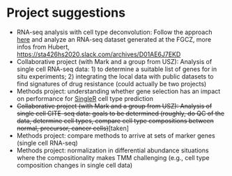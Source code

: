 # Project suggestions


* RNA-seq analysis with cell type deconvolution: Follow the approach [here](https://journals.plos.org/ploscompbiol/article?id=10.1371/journal.pcbi.1008120) and analyze an RNA-seq dataset generated at the FGCZ, more infos from Hubert,  https://sta426hs2020.slack.com/archives/D01AE6J7EKD
* Collaborative project (with Mark and a group from USZ): Analysis of single cell RNA-seq data: 1) to determine a suitable list of genes for in situ experiments; 2) integrating the local data with public datasets to find signatures of drug resistance (could actually be two projects)
* Methods project: understanding whether gene selection has an impact on performance for [SingleR](https://bioconductor.org/packages/release/bioc/html/SingleR.html) cell type prediction
* ~~Collaborative project (with Mark and a group from USZ): Analysis of single cell CITE-seq data: goals to be determined (roughly, do QC of the data, determine cell types, compare cell type compositions between normal, precursor, cancer cells)~~[taken]
* Methods project: compare methods to arrive at sets of marker genes (single cell RNA-seq)
* Methods project: normalization in differential abundance situations where the compositionality makes TMM challenging (e.g., cell type composition changes in single cell data)
